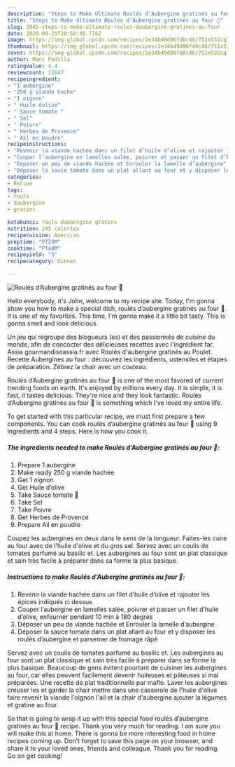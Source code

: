 ```yaml
---
description: "Steps to Make Ultimate Roulés d’Aubergine gratinés au four 🥰"
title: "Steps to Make Ultimate Roulés d’Aubergine gratinés au four 🥰"
slug: 3045-steps-to-make-ultimate-roules-daubergine-gratines-au-four
date: 2020-09-25T20:50:45.776Z
image: https://img-global.cpcdn.com/recipes/2e34b49d96fd0c46/751x532cq70/roules-daubergine-gratines-au-four-🥰-photo-principale-de-la-recette.jpg
thumbnail: https://img-global.cpcdn.com/recipes/2e34b49d96fd0c46/751x532cq70/roules-daubergine-gratines-au-four-🥰-photo-principale-de-la-recette.jpg
cover: https://img-global.cpcdn.com/recipes/2e34b49d96fd0c46/751x532cq70/roules-daubergine-gratines-au-four-🥰-photo-principale-de-la-recette.jpg
author: Marc Padilla
ratingvalue: 4.4
reviewcount: 12647
recipeingredient:
- "1 aubergine"
- "250 g viande hache"
- "1 oignon"
- " Huile dolive"
- " Sauce tomate "
- " Sel"
- " Poivre"
- " Herbes de Provence"
- " Ail en poudre"
recipeinstructions:
- "Revenir la viande hachée dans un filet d’huile d’olive et rajouter les épices indiqués ci dessus"
- "Couper l’aubergine en lamelles salée, poivrer et passer un filet d’huile d’olive, enfourner pendant 10 min à 180 degrés"
- "Déposer un peu de viande hachée et Enrouler la lamelle d’aubergine"
- "Déposer la sauce tomate dans un plat allant au four et y disposer les roulés d’aubergine et parsemer de fromage râpé"
categories:
- Recipe
tags:
- rouls
- daubergine
- gratins

katakunci: rouls daubergine gratins 
nutrition: 245 calories
recipecuisine: American
preptime: "PT23M"
cooktime: "PT44M"
recipeyield: "3"
recipecategory: Dinner

---
```



![Roulés d’Aubergine gratinés au four 🥰](https://img-global.cpcdn.com/recipes/2e34b49d96fd0c46/751x532cq70/roules-daubergine-gratines-au-four-🥰-photo-principale-de-la-recette.jpg)

Hello everybody, it's John, welcome to my recipe site. Today, I'm gonna show you how to make a special dish, roulés d’aubergine gratinés au four 🥰. It is one of my favorites. This time, I'm gonna make it a little bit tasty. This is gonna smell and look delicious.

Un jeu qui regroupe des blogueurs (es) et des passionnés de cuisine du monde, afin de concocter des délicieuses recettes avec l&#39;ingrédient far. Assia gourmandiseassia.fr avec Roulés d&#39;aubergine gratinés au Poulet. Recette Aubergines au four : découvrez les ingrédients, ustensiles et étapes de préparation. Zébrez la chair avec un couteau.

Roulés d’Aubergine gratinés au four 🥰 is one of the most favored of current trending foods on earth. It's enjoyed by millions every day. It is simple, it is fast, it tastes delicious. They're nice and they look fantastic. Roulés d’Aubergine gratinés au four 🥰 is something which I've loved my entire life.


To get started with this particular recipe, we must first prepare a few components. You can cook roulés d’aubergine gratinés au four 🥰 using 9 ingredients and 4 steps. Here is how you cook it.

<!--inarticleads1-->

##### The ingredients needed to make Roulés d’Aubergine gratinés au four 🥰:

1. Prepare 1 aubergine
1. Make ready 250 g viande hachée
1. Get 1 oignon
1. Get  Huile d’olive
1. Take  Sauce tomate 🥫
1. Take  Sel
1. Take  Poivre
1. Get  Herbes de Provence
1. Prepare  Ail en poudre


Coupez les aubergines en deux dans le sens de la longueur. Faites-les cuire au four avec de l&#39;huile d&#39;olive et du gros sel. Servez avec un coulis de tomates parfumé au basilic et. Les aubergines au four sont un plat classique et sain très facile à préparer dans sa forme la plus basique. 

<!--inarticleads2-->

##### Instructions to make Roulés d’Aubergine gratinés au four 🥰:

1. Revenir la viande hachée dans un filet d’huile d’olive et rajouter les épices indiqués ci dessus
1. Couper l’aubergine en lamelles salée, poivrer et passer un filet d’huile d’olive, enfourner pendant 10 min à 180 degrés
1. Déposer un peu de viande hachée et Enrouler la lamelle d’aubergine
1. Déposer la sauce tomate dans un plat allant au four et y disposer les roulés d’aubergine et parsemer de fromage râpé


Servez avec un coulis de tomates parfumé au basilic et. Les aubergines au four sont un plat classique et sain très facile à préparer dans sa forme la plus basique. Beaucoup de gens évitent pourtant de cuisiner les aubergines au four, car elles peuvent facilement devenir huileuses et pâteuses si mal préparées. Une recette de plat traditionnelle par maflo. Laver les aubergines creuser les et garder la chair mettre dans une casserole de l&#39;huile d&#39;olive faire revenir la viande l&#39;oignon l&#39;ail et la chair d&#39;aubergine ajouter la légumes et gratine au four. 

So that is going to wrap it up with this special food roulés d’aubergine gratinés au four 🥰 recipe. Thank you very much for reading. I am sure you will make this at home. There is gonna be more interesting food in home recipes coming up. Don't forget to save this page on your browser, and share it to your loved ones, friends and colleague. Thank you for reading. Go on get cooking!
